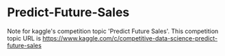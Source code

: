 # Predict-Future-Sales
Note for kaggle's competition topic 'Predict Future Sales'. This competition topic URL is https://www.kaggle.com/c/competitive-data-science-predict-future-sales
